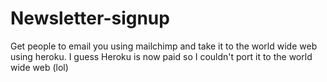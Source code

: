 # Newsletter-signup

Get people to email you using mailchimp and take it to the world wide web using heroku. I guess Heroku is now paid so I couldn't port it to the world wide web (lol)
